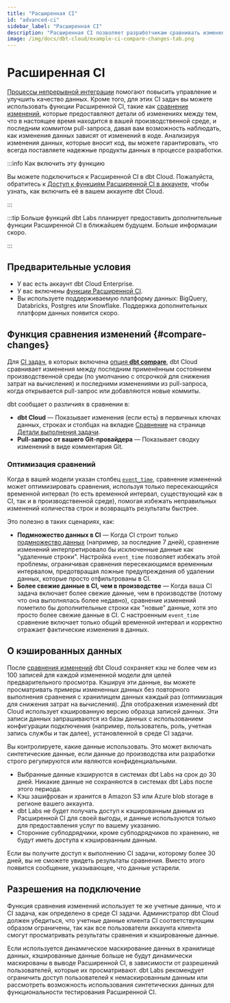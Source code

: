 ```yaml
---
title: "Расширенная CI"
id: "advanced-ci"
sidebar_label: "Расширенная CI"
description: "Расширенная CI позволяет разработчикам сравнивать изменения, демонстрируя изменения, которые вносит код."
image: /img/docs/dbt-cloud/example-ci-compare-changes-tab.png
---
```


# Расширенная CI <Lifecycle status="enterprise"/>

[Процессы непрерывной интеграции](/docs/deploy/continuous-integration) помогают повысить управление и улучшить качество данных. Кроме того, для этих CI задач вы можете использовать функции Расширенной CI, такие как [сравнение изменений](#compare-changes), которые предоставляют детали об изменениях между тем, что в настоящее время находится в вашей производственной среде, и последним коммитом pull-запроса, давая вам возможность наблюдать, как изменения данных зависят от изменений в коде. Анализируя изменения данных, которые вносит код, вы можете гарантировать, что всегда поставляете надежные продукты данных в процессе разработки.

:::info Как включить эту функцию

Вы можете подключиться к Расширенной CI в dbt Cloud. Пожалуйста, обратитесь к [Доступ к функциям Расширенной CI в аккаунте](/docs/cloud/account-settings#account-access-to-advanced-ci-features), чтобы узнать, как включить её в вашем аккаунте dbt Cloud.

:::

:::tip Больше функций
dbt Labs планирует предоставить дополнительные функции Расширенной CI в ближайшем будущем. Больше информации скоро.

:::

## Предварительные условия
- У вас есть аккаунт dbt Cloud Enterprise.
- У вас включены [функции Расширенной CI](/docs/cloud/account-settings#account-access-to-advanced-features).
- Вы используете поддерживаемую платформу данных: BigQuery, Databricks, Postgres или Snowflake. Поддержка дополнительных платформ данных появится скоро.

## Функция сравнения изменений {#compare-changes}

Для [CI задач](/docs/deploy/ci-jobs), в которых включена [опция **dbt compare**](/docs/deploy/ci-jobs#set-up-ci-jobs), dbt Cloud сравнивает изменения между последним применённым состоянием производственной среды (по умолчанию с отсрочкой для снижения затрат на вычисления) и последними изменениями из pull-запроса, когда открывается pull-запрос или добавляются новые коммиты.

dbt сообщает о различиях в сравнении в:

- **dbt Cloud** &mdash; Показывает изменения (если есть) в первичных ключах данных, строках и столбцах на вкладке [Сравнение](/docs/deploy/run-visibility#compare-tab) на странице [Детали выполнения задачи](/docs/deploy/run-visibility#job-run-details).
- **Pull-запрос от вашего Git-провайдера** &mdash; Показывает сводку изменений в виде комментария Git.

<Lightbox src="/img/docs/dbt-cloud/example-ci-compare-changes-tab.png" width="85%" title="Пример вкладки Сравнение" />

### Оптимизация сравнений

Когда в вашей модели указан столбец [`event_time`](/reference/resource-configs/event-time), сравнение изменений может оптимизировать сравнения, используя только пересекающийся временной интервал (то есть временной интервал, существующий как в CI, так и в производственной среде), помогая избежать неправильных изменений количества строк и возвращать результаты быстрее.

Это полезно в таких сценариях, как:
- **Подмножество данных в CI** &mdash; Когда CI строит только [подмножество данных](/best-practices/best-practice-workflows#limit-the-data-processed-when-in-development) (например, за последние 7 дней), сравнение изменений интерпретировало бы исключенные данные как "удаленные строки". Настройка `event_time` позволяет избежать этой проблемы, ограничивая сравнения пересекающимся временным интервалом, предотвращая ложные предупреждения об удалении данных, которые просто отфильтрованы в CI.
- **Более свежие данные в CI, чем в производстве** &mdash; Когда ваша CI задача включает более свежие данные, чем в производстве (потому что она выполнялась более недавно), сравнение изменений пометило бы дополнительные строки как "новые" данные, хотя это просто более свежие данные в CI. С настроенным `event_time` сравнение включает только общий временной интервал и корректно отражает фактические изменения в данных.

<Lightbox src="/img/docs/deploy/apples_to_apples.png" width="90%" title="event_time обеспечивает точное сравнение одного и того же временного среза данных между вашими средами CI и производства." />

## О кэшированных данных

После [сравнения изменений](#compare-changes) dbt Cloud сохраняет кэш не более чем из 100 записей для каждой измененной модели для целей предварительного просмотра. Кэшируя эти данные, вы можете просматривать примеры измененных данных без повторного выполнения сравнения с хранилищем данных каждый раз (оптимизация для снижения затрат на вычисления). Для отображения изменений dbt Cloud использует кэшированную версию образца записей данных. Эти записи данных запрашиваются из базы данных с использованием конфигурации подключения (например, пользователь, роль, учетная запись службы и так далее), установленной в среде CI задачи.

Вы контролируете, какие данные использовать. Это может включать синтетические данные, если данные до производства или разработки строго регулируются или являются конфиденциальными.

- Выбранные данные кэшируются в системах dbt Labs на срок до 30 дней. Никакие данные не сохраняются в системах dbt Labs после этого периода.
- Кэш зашифрован и хранится в Amazon S3 или Azure blob storage в регионе вашего аккаунта.
- dbt Labs не будет получать доступ к кэшированным данным из Расширенной CI для своей выгоды, и данные используются только для предоставления услуг по вашему указанию.
- Сторонние субподрядчики, кроме субподрядчиков по хранению, не будут иметь доступа к кэшированным данным.

Если вы получите доступ к выполнению CI задачи, которому более 30 дней, вы не сможете увидеть результаты сравнения. Вместо этого появится сообщение, указывающее, что данные устарели.

<Lightbox src="/img/docs/deploy/compare-expired.png" width="60%" title="Пример сообщения об устаревших данных на вкладке Сравнение" />

## Разрешения на подключение

Функция сравнения изменений использует те же учетные данные, что и CI задача, как определено в среде CI задачи. Администратор dbt Cloud должен убедиться, что учетные данные клиента CI соответствующим образом ограничены, так как все пользователи аккаунта клиента смогут просматривать результаты сравнения и кэшированные данные.

Если используется динамическое маскирование данных в хранилище данных, кэшированные данные больше не будут динамически маскированы в выводе Расширенной CI, в зависимости от разрешений пользователей, которые их просматривают. dbt Labs рекомендует ограничить доступ пользователей к немаскированным данным или рассмотреть возможность использования синтетических данных для функциональности тестирования Расширенной CI.

<Lightbox src="/img/docs/deploy/compare-credentials.png" width="60%" title="Пример учетных данных в настройках пользователя" />